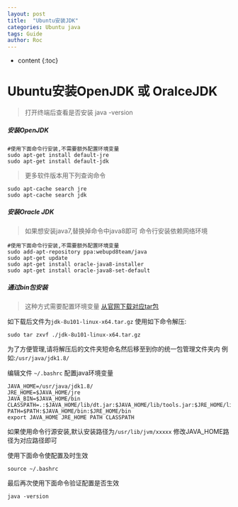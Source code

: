 ```yaml
---
layout: post
title:  "Ubuntu安装JDK"
categories: Ubuntu java
tags: Guide
author: Roc
---
```


* content
{:toc}


# Ubuntu安装OpenJDK 或 OralceJDK

>打开终端后查看是否安装
java -version

##### 安装OpenJDK

```shell
#使用下面命令行安装,不需要额外配置环境变量
sudo apt-get install default-jre
sudo apt-get install default-jdk
```
>更多软件版本用下列查询命令

```shell
sudo apt-cache search jre
sudo apt-cache search jdk
```

##### 安装Oracle JDK


>如果想安装java7,替换掉命令中java8即可
>命令行安装依赖网络环境

```shell
#使用下面命令行安装,不需要额外配置环境变量
sudo add-apt-repository ppa:webupd8team/java
sudo apt-get update
sudo apt-get install oracle-java8-installer
sudo apt-get install oracle-java8-set-default

```


##### 通过bin包安装
>这种方式需要配置环境变量
[从官网下载对应tar包](http://www.oracle.com/technetwork/java/javase/downloads/jdk8-downloads-2133151.html)

如下载后文件为`jdk-8u101-linux-x64.tar.gz`
使用如下命令解压:


```shell
sudo tar zxvf ./jdk-8u101-linux-x64.tar.gz
```
为了方便管理,请将解压后的文件夹短命名然后移至到你的统一包管理文件夹内
例如:`/usr/java/jdk1.8/`

编辑文件 `~/.bashrc` 配置java环境变量


```shell
JAVA_HOME=/usr/java/jdk1.8/
JRE_HOME=$JAVA_HOME/jre
JAVA_BIN=$JAVA_HOME/bin
CLASSPATH=.:$JAVA_HOME/lib/dt.jar:$JAVA_HOME/lib/tools.jar:$JRE_HOME/lib
PATH=$PATH:$JAVA_HOME/bin:$JRE_HOME/bin
export JAVA_HOME JRE_HOME PATH CLASSPATH
```

如果使用命令行源安装,默认安装路径为`/usr/lib/jvm/xxxxx`
修改JAVA_HOME路径为对应路径即可

使用下面命令使配置及时生效


```shell
source ~/.bashrc
```
最后再次使用下面命令验证配置是否生效

```shell
java -version
```
